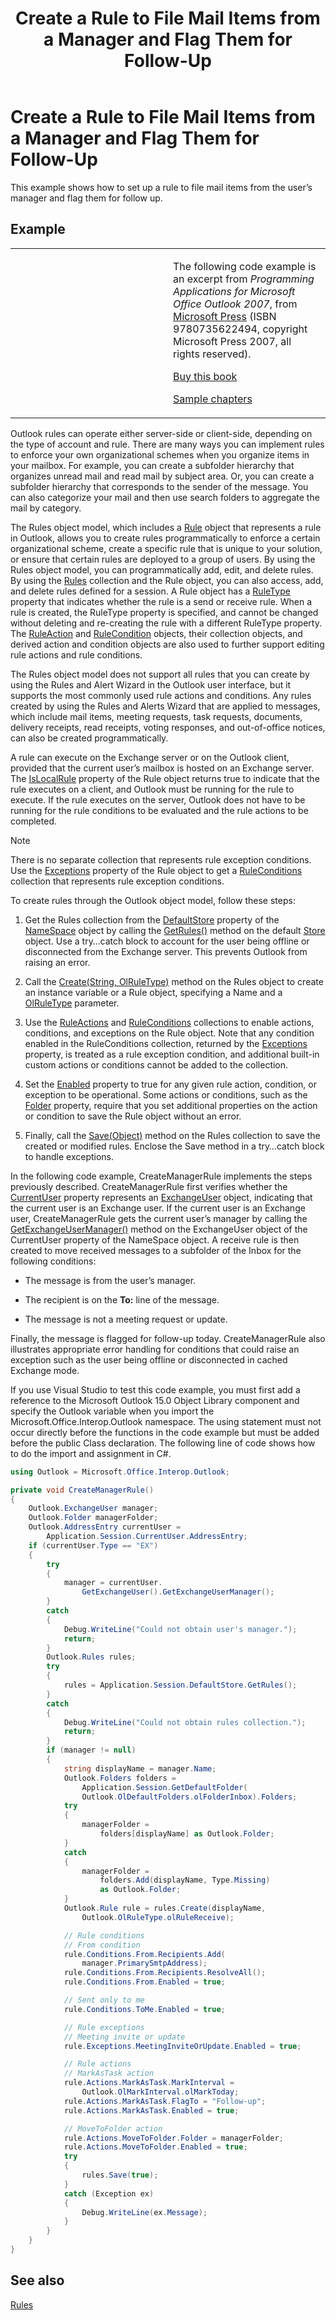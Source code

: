 ﻿---
title: 'Create a Rule to File Mail Items from a Manager and Flag Them for Follow-Up'
TOCTitle: 'Create a Rule to File Mail Items from a Manager and Flag Them for Follow-Up'
ms:assetid: c50578c2-15de-4d5f-87d9-d6162034f083
ms:mtpsurl: https://msdn.microsoft.com/en-us/library/Ff424477(v=office.15)
ms:contentKeyID: 55119880
ms.date: 07/24/2014
mtps_version: v=office.15


---

# Create a Rule to File Mail Items from a Manager and Flag Them for Follow-Up

This example shows how to set up a rule to file mail items from the user’s manager and flag them for follow up.

## Example

<table>
<colgroup>
<col style="width: 50%" />
<col style="width: 50%" />
</colgroup>
<tbody>
<tr class="odd">
<td><p></p></td>
<td><p>The following code example is an excerpt from <em>Programming Applications for Microsoft Office Outlook 2007</em>, from <a href="http://www.microsoft.com/learning/books/default.mspx">Microsoft Press</a> (ISBN 9780735622494, copyright Microsoft Press 2007, all rights reserved).</p>
<p><a href="http://www.amazon.com/gp/product/0735622493?ie=utf8%26tag=msmsdn-20%26linkcode=as2%26camp=1789%26creative=9325%26creativeasin=0735622493">Buy this book</a></p>
<p><a href="https://msdn.microsoft.com/en-us/library/cc513844(v=office.15)">Sample chapters</a></p></td>
</tr>
</tbody>
</table>


Outlook rules can operate either server-side or client-side, depending on the type of account and rule. There are many ways you can implement rules to enforce your own organizational schemes when you organize items in your mailbox. For example, you can create a subfolder hierarchy that organizes unread mail and read mail by subject area. Or, you can create a subfolder hierarchy that corresponds to the sender of the message. You can also categorize your mail and then use search folders to aggregate the mail by category.

The Rules object model, which includes a [Rule](https://msdn.microsoft.com/en-us/library/bb647152\(v=office.15\)) object that represents a rule in Outlook, allows you to create rules programmatically to enforce a certain organizational scheme, create a specific rule that is unique to your solution, or ensure that certain rules are deployed to a group of users. By using the Rules object model, you can programmatically add, edit, and delete rules. By using the [Rules](https://msdn.microsoft.com/en-us/library/bb622788\(v=office.15\)) collection and the Rule object, you can also access, add, and delete rules defined for a session. A Rule object has a [RuleType](https://msdn.microsoft.com/en-us/library/bb645613\(v=office.15\)) property that indicates whether the rule is a send or receive rule. When a rule is created, the RuleType property is specified, and cannot be changed without deleting and re-creating the rule with a different RuleType property. The [RuleAction](https://msdn.microsoft.com/en-us/library/bb644297\(v=office.15\)) and [RuleCondition](https://msdn.microsoft.com/en-us/library/bb612469\(v=office.15\)) objects, their collection objects, and derived action and condition objects are also used to further support editing rule actions and rule conditions.

The Rules object model does not support all rules that you can create by using the Rules and Alert Wizard in the Outlook user interface, but it supports the most commonly used rule actions and conditions. Any rules created by using the Rules and Alerts Wizard that are applied to messages, which include mail items, meeting requests, task requests, documents, delivery receipts, read receipts, voting responses, and out-of-office notices, can also be created programmatically.

A rule can execute on the Exchange server or on the Outlook client, provided that the current user’s mailbox is hosted on an Exchange server. The [IsLocalRule](https://msdn.microsoft.com/en-us/library/bb647386\(v=office.15\)) property of the Rule object returns true to indicate that the rule executes on a client, and Outlook must be running for the rule to execute. If the rule executes on the server, Outlook does not have to be running for the rule conditions to be evaluated and the rule actions to be completed.


> [!NOTE]
> <P>There is no separate collection that represents rule exception conditions. Use the <A href="https://msdn.microsoft.com/en-us/library/bb609880(v=office.15)">Exceptions</A> property of the Rule object to get a <A href="https://msdn.microsoft.com/en-us/library/bb610965(v=office.15)">RuleConditions</A> collection that represents rule exception conditions.</P>



To create rules through the Outlook object model, follow these steps:

1.  Get the Rules collection from the [DefaultStore](https://msdn.microsoft.com/en-us/library/bb623164\(v=office.15\)) property of the [NameSpace](https://msdn.microsoft.com/en-us/library/bb645857\(v=office.15\)) object by calling the [GetRules()](https://msdn.microsoft.com/en-us/library/bb609979\(v=office.15\)) method on the default [Store](https://msdn.microsoft.com/en-us/library/bb609139\(v=office.15\)) object. Use a try…catch block to account for the user being offline or disconnected from the Exchange server. This prevents Outlook from raising an error.

2.  Call the [Create(String, OlRuleType)](https://msdn.microsoft.com/en-us/library/bb643857\(v=office.15\)) method on the Rules object to create an instance variable or a Rule object, specifying a Name and a [OlRuleType](https://msdn.microsoft.com/en-us/library/bb645776\(v=office.15\)) parameter.

3.  Use the [RuleActions](https://msdn.microsoft.com/en-us/library/bb610113\(v=office.15\)) and [RuleConditions](https://msdn.microsoft.com/en-us/library/bb610965\(v=office.15\)) collections to enable actions, conditions, and exceptions on the Rule object. Note that any condition enabled in the RuleConditions collection, returned by the [Exceptions](https://msdn.microsoft.com/en-us/library/bb609880\(v=office.15\)) property, is treated as a rule exception condition, and additional built-in custom actions or conditions cannot be added to the collection.

4.  Set the [Enabled](https://msdn.microsoft.com/en-us/library/bb609147\(v=office.15\)) property to true for any given rule action, condition, or exception to be operational. Some actions or conditions, such as the [Folder](https://msdn.microsoft.com/en-us/library/bb646755\(v=office.15\)) property, require that you set additional properties on the action or condition to save the Rule object without an error.

5.  Finally, call the [Save(Object)](https://msdn.microsoft.com/en-us/library/bb610738\(v=office.15\)) method on the Rules collection to save the created or modified rules. Enclose the Save method in a try…catch block to handle exceptions.

In the following code example, CreateManagerRule implements the steps previously described. CreateManagerRule first verifies whether the [CurrentUser](https://msdn.microsoft.com/en-us/library/bb622574\(v=office.15\)) property represents an [ExchangeUser](https://msdn.microsoft.com/en-us/library/bb609574\(v=office.15\)) object, indicating that the current user is an Exchange user. If the current user is an Exchange user, CreateManagerRule gets the current user’s manager by calling the [GetExchangeUserManager()](https://msdn.microsoft.com/en-us/library/bb646656\(v=office.15\)) method on the ExchangeUser object of the CurrentUser property of the NameSpace object. A receive rule is then created to move received messages to a subfolder of the Inbox for the following conditions:

  - The message is from the user’s manager.

  - The recipient is on the **To:** line of the message.

  - The message is not a meeting request or update.

Finally, the message is flagged for follow-up today. CreateManagerRule also illustrates appropriate error handling for conditions that could raise an exception such as the user being offline or disconnected in cached Exchange mode.

If you use Visual Studio to test this code example, you must first add a reference to the Microsoft Outlook 15.0 Object Library component and specify the Outlook variable when you import the Microsoft.Office.Interop.Outlook namespace. The using statement must not occur directly before the functions in the code example but must be added before the public Class declaration. The following line of code shows how to do the import and assignment in C\#.

```csharp
using Outlook = Microsoft.Office.Interop.Outlook;
```

```csharp
private void CreateManagerRule()
{
    Outlook.ExchangeUser manager;
    Outlook.Folder managerFolder;
    Outlook.AddressEntry currentUser =
        Application.Session.CurrentUser.AddressEntry;
    if (currentUser.Type == "EX")
    {
        try
        {
            manager = currentUser.
                GetExchangeUser().GetExchangeUserManager();
        }
        catch
        {
            Debug.WriteLine("Could not obtain user's manager.");
            return;
        }
        Outlook.Rules rules;
        try
        {
            rules = Application.Session.DefaultStore.GetRules();
        }
        catch
        {
            Debug.WriteLine("Could not obtain rules collection.");
            return;
        }
        if (manager != null)
        {
            string displayName = manager.Name;
            Outlook.Folders folders =
                Application.Session.GetDefaultFolder(
                Outlook.OlDefaultFolders.olFolderInbox).Folders;
            try
            {
                managerFolder =
                    folders[displayName] as Outlook.Folder;
            }
            catch
            {
                managerFolder =
                    folders.Add(displayName, Type.Missing)
                    as Outlook.Folder;
            }
            Outlook.Rule rule = rules.Create(displayName,
                Outlook.OlRuleType.olRuleReceive);

            // Rule conditions
            // From condition
            rule.Conditions.From.Recipients.Add(
                manager.PrimarySmtpAddress);
            rule.Conditions.From.Recipients.ResolveAll();
            rule.Conditions.From.Enabled = true;

            // Sent only to me
            rule.Conditions.ToMe.Enabled = true;

            // Rule exceptions
            // Meeting invite or update
            rule.Exceptions.MeetingInviteOrUpdate.Enabled = true;

            // Rule actions
            // MarkAsTask action
            rule.Actions.MarkAsTask.MarkInterval =
                Outlook.OlMarkInterval.olMarkToday;
            rule.Actions.MarkAsTask.FlagTo = "Follow-up";
            rule.Actions.MarkAsTask.Enabled = true;

            // MoveToFolder action
            rule.Actions.MoveToFolder.Folder = managerFolder;
            rule.Actions.MoveToFolder.Enabled = true;
            try
            {
                rules.Save(true);
            }
            catch (Exception ex)
            {
                Debug.WriteLine(ex.Message);
            }
        }
    }
}
```

## See also



[Rules](rules.md)

